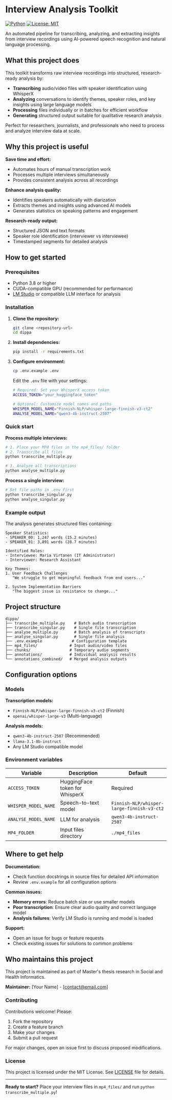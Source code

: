 # Interview Analysis Toolkit

[![Python](https://img.shields.io/badge/python-3.8+-blue.svg)](https://python.org)
[![License: MIT](https://img.shields.io/badge/License-MIT-yellow.svg)](https://opensource.org/licenses/MIT)

An automated pipeline for transcribing, analyzing, and extracting insights from interview recordings using AI-powered speech recognition and natural language processing.

## What this project does

This toolkit transforms raw interview recordings into structured, research-ready analysis by:

- **Transcribing** audio/video files with speaker identification using WhisperX
- **Analyzing** conversations to identify themes, speaker roles, and key insights using large language models
- **Processing** files individually or in batches for efficient workflow
- **Generating** structured output suitable for qualitative research analysis

Perfect for researchers, journalists, and professionals who need to process and analyze interview data at scale.

## Why this project is useful

**Save time and effort:**

- Automates hours of manual transcription work
- Processes multiple interviews simultaneously
- Provides consistent analysis across all recordings

**Enhance analysis quality:**

- Identifies speakers automatically with diarization
- Extracts themes and insights using advanced AI models
- Generates statistics on speaking patterns and engagement

**Research-ready output:**

- Structured JSON and text formats
- Speaker role identification (interviewer vs interviewee)
- Timestamped segments for detailed analysis

## How to get started

### Prerequisites

- Python 3.8 or higher
- CUDA-compatible GPU (recommended for performance)
- [LM Studio](https://lmstudio.ai/) or compatible LLM interface for analysis

### Installation

1. **Clone the repository:**

   ```bash
   git clone <repository-url>
   cd dippa
   ```

2. **Install dependencies:**

   ```bash
   pip install -r requirements.txt
   ```

3. **Configure environment:**

   ```bash
   cp .env.example .env
   ```

   Edit the `.env` file with your settings:

   ```bash
   # Required: Set your WhisperX access token
   ACCESS_TOKEN="your_huggingface_token"

   # Optional: Customize model names and paths
   WHISPER_MODEL_NAME="Finnish-NLP/whisper-large-finnish-v3-ct2"
   ANALYSE_MODEL_NAME="qwen3-4b-instruct-2507"
   ```

### Quick start

**Process multiple interviews:**

```bash
# 1. Place your MP4 files in the mp4_files/ folder
# 2. Transcribe all files
python transcribe_multiple.py

# 3. Analyze all transcriptions
python analyse_multiple.py
```

**Process a single interview:**

```bash
# Set file paths in .env first
python transcribe_singular.py
python analyse_singular.py
```

### Example output

The analysis generates structured files containing:

```
Speaker Statistics:
- SPEAKER_00: 1,247 words (15.2 minutes)
- SPEAKER_01: 3,891 words (28.7 minutes)

Identified Roles:
- Interviewee: Maria Virtanen (IT Administrator)
- Interviewer: Research Assistant

Key Themes:
1. User Feedback Challenges
   "We struggle to get meaningful feedback from end users..."

2. System Implementation Barriers
   "The biggest issue is resistance to change..."
```

## Project structure

```
dippa/
├── transcribe_multiple.py    # Batch audio transcription
├── transcribe_singular.py    # Single file transcription
├── analyse_multiple.py       # Batch analysis of transcripts
├── analyse_singular.py       # Single file analysis
├── .env.example             # Configuration template
├── mp4_files/              # Input audio/video files
├── chunks/                 # Temporary audio segments
├── annotations/            # Individual analysis results
└── annotations_combined/   # Merged analysis outputs
```

## Configuration options

### Models

**Transcription models:**

- `Finnish-NLP/whisper-large-finnish-v3-ct2` (Finnish)
- `openai/whisper-large-v3` (Multi-language)

**Analysis models:**

- `qwen3-4b-instruct-2507` (Recommended)
- `llama-3.1-8b-instruct`
- Any LM Studio compatible model

### Environment variables

| Variable             | Description                    | Default                                    |
| -------------------- | ------------------------------ | ------------------------------------------ |
| `ACCESS_TOKEN`       | HuggingFace token for WhisperX | Required                                   |
| `WHISPER_MODEL_NAME` | Speech-to-text model           | `Finnish-NLP/whisper-large-finnish-v3-ct2` |
| `ANALYSE_MODEL_NAME` | LLM for analysis               | `qwen3-4b-instruct-2507`                   |
| `MP4_FOLDER`         | Input files directory          | `./mp4_files`                              |

## Where to get help

**Documentation:**

- Check function docstrings in source files for detailed API information
- Review `.env.example` for all configuration options

**Common issues:**

- **Memory errors**: Reduce batch size or use smaller models
- **Poor transcription**: Ensure clear audio quality and correct language model
- **Analysis failures**: Verify LM Studio is running and model is loaded

**Support:**

- Open an issue for bugs or feature requests
- Check existing issues for solutions to common problems

## Who maintains this project

This project is maintained as part of Master's thesis research in Social and Health Informatics.

**Maintainer:** [Your Name] - [contact@email.com]

### Contributing

Contributions welcome! Please:

1. Fork the repository
2. Create a feature branch
3. Make your changes
4. Submit a pull request

For major changes, open an issue first to discuss proposed modifications.

### License

This project is licensed under the MIT License. See [LICENSE](LICENSE) file for details.

---

**Ready to start?** Place your interview files in `mp4_files/` and run `python transcribe_multiple.py`!

